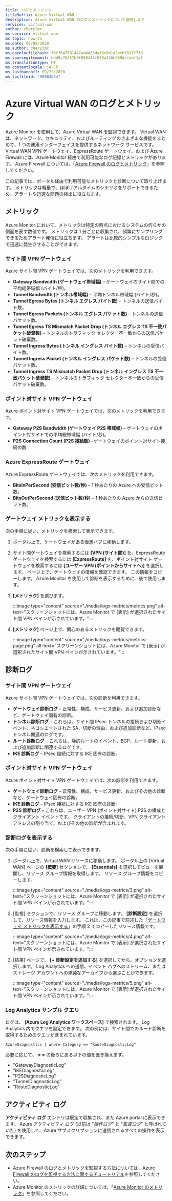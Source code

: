 ```yaml
---
title: ログとメトリック
titleSuffix: Azure Virtual WAN
description: Azure Virtual WAN のログとメトリックについて説明します
services: virtual-wan
author: cherylmc
ms.service: virtual-wan
ms.topic: how-to
ms.date: 06/05/2020
ms.author: cherylmc
ms.openlocfilehash: f0ff647581447ad4436daf6c8b1d2ecbf817f7f8
ms.sourcegitcommit: bdd5c76457b0f0504f4f679a316b959dcfabf1ef
ms.translationtype: HT
ms.contentlocale: ja-JP
ms.lasthandoff: 09/22/2020
ms.locfileid: "90983634"
---
```

# <a name="azure-virtual-wan-logs-and-metrics"></a>Azure Virtual WAN のログとメトリック

Azure Monitor を使用して、Azure Virtual WAN を監視できます。 Virtual WAN は、ネットワーク、セキュリティ、およびルーティングのさまざまな機能をまとめて、1 つの運用インターフェイスを提供するネットワーク サービスです。 Virtual WAN VPN ゲートウェイ、ExpressRoute ゲートウェイ、および Azure Firewall には、Azure Monitor 経由で利用可能なログ記録とメトリックがあります。 Azure Firewall については、「[Azure Firewall のログとメトリック](../firewall/logs-and-metrics.md)」を参照してください。

この記事では、ポータル経由で利用可能なメトリックと診断について取り上げます。 メトリックは軽量で、ほぼリアルタイムのシナリオをサポートできるため、アラートや迅速な問題の検出に役立ちます。

## <a name="metrics"></a>メトリック

Azure Monitor において、メトリックは特定の時点におけるシステムの何らかの側面を表す数値です。 メトリックは 1 分ごとに収集され、頻繁にサンプリングできるためアラート発信に役立ちます。 アラートは比較的シンプルなロジックで迅速に発生させることができます。

### <a name="site-to-site-vpn-gateways"></a>サイト間 VPN ゲートウェイ

Azure サイト間 VPN ゲートウェイでは、次のメトリックを利用できます。

* **Gateway Bandwidth (ゲートウェイ帯域幅)** – ゲートウェイのサイト間での平均総帯域幅 (バイト/秒)。
* **Tunnel Bandwidth (トンネル帯域幅)** – 平均トンネル帯域幅 (バイト/秒)。
* **Tunnel Egress Bytes (トンネル エグレス バイト数)** – トンネルの送信バイト数。 
* **Tunnel Egress Packets (トンネル エグレス パケット数)** – トンネルの送信パケット数。 
* **Tunnel Egress TS Mismatch Packet Drop (トンネル エグレス TS 不一致パケット破棄数)** – トンネルのトラフィック セレクター不一致からの送信パケット破棄数。 
* **Tunnel Ingress Bytes (トンネル イングレス バイト数)** – トンネルの受信バイト数。 
* **Tunnel Ingress Packet (トンネル イングレス パケット数)** – トンネルの受信パケット数。 
* **Tunnel Ingress TS Mismatch Packet Drop (トンネル イングレス TS 不一致パケット破棄数)** – トンネルのトラフィック セレクター不一致からの受信パケット破棄数。 

### <a name="point-to-site-vpn-gateways"></a>ポイント対サイト VPN ゲートウェイ

Azure ポイント対サイト VPN ゲートウェイでは、次のメトリックを利用できます。

* **Gateway P2S Bandwidth (ゲートウェイ P2S 帯域幅)** – ゲートウェイのポイント対サイトでの平均総帯域幅 (バイト/秒)。
* **P2S Connection Count (P2S 接続数)** –ゲートウェイのポイント対サイト接続の数

### <a name="azure-expressroute-gateways"></a>Azure ExpressRoute ゲートウェイ

Azure ExpressRoute ゲートウェイでは、次のメトリックを利用できます。

* **BitsInPerSecond (受信ビット数/秒)** – 1 秒あたりの Azure への受信ビット数。
* **BitsOutPerSecond (送信ビット数/秒)** – 1 秒あたりの Azure からの送信ビット数。

### <a name="view-gateway-metrics"></a><a name="metrics-steps"></a>ゲートウェイ メトリックを表示する

次の手順に従い、メトリックを検索して表示できます。

1. ポータル上で、ゲートウェイがある仮想ハブに移動します。

2. サイト間ゲートウェイを検索するには **[VPN (サイト間)]** を、ExpressRoute ゲートウェイを検索するには **[ExpressRoute]** を、ポイント対サイト ゲートウェイを検索するには **[ユーザー VPN (ポイントからサイトへ)]** を選択します。 ページ上で、ゲートウェイの情報を確認できます。 この情報をコピーします。 Azure Monitor を使用して診断を表示するために、後で使用します。

3. **[メトリック]** を選びます。

   :::image type="content" source="./media/logs-metrics/metrics.png" alt-text="スクリーンショットには、Azure Monitor で [表示] が選択されたサイト間 VPN ペインが示されています。":::

4. **[メトリック]** ページ上で、関心のあるメトリックを閲覧できます。

   :::image type="content" source="./media/logs-metrics/metrics-page.png" alt-text="スクリーンショットには、Azure Monitor で [表示] が選択されたサイト間 VPN ペインが示されています。":::

## <a name="diagnostic-logs"></a><a name="diagnostic"></a>診断ログ

### <a name="site-to-site-vpn-gateways"></a>サイト間 VPN ゲートウェイ

Azure サイト間 VPN ゲートウェイでは、次の診断を利用できます。

* **ゲートウェイ診断ログ** – 正常性、構成、サービス更新、および追加診断など、ゲートウェイ固有の診断。
* **トンネル診断ログ** – これらは、サイト間 IPsec トンネルの接続および切断イベント、ネゴシエートされた SA、切断の理由、および追加診断など、IPsec トンネル関連のログです。
* **ルート診断ログ** – これらは、静的ルートのイベント、BGP、ルート更新、および追加診断に関連するログです。
* **IKE 診断ログ** – IPsec 接続に対する IKE 固有の診断。

### <a name="point-to-site-vpn-gateways"></a>ポイント対サイト VPN ゲートウェイ

Azure ポイント対サイト VPN ゲートウェイでは、次の診断を利用できます。

* **ゲートウェイ診断ログ** – 正常性、構成、サービス更新、およびその他の診断など、ゲートウェイ固有の診断。
* **IKE 診断ログ** – IPsec 接続に対する IKE 固有の診断。
* **P2S 診断ログ** – これらは、ユーザー VPN (ポイント対サイト) P2S の構成とクライアント イベントです。 クライアントの接続/切断、VPN クライアント アドレスの割り当て、およびその他の診断が含まれます。

### <a name="view-diagnostic-logs"></a><a name="diagnostic-steps"></a>診断ログを表示する

次の手順に従い、診断を検索して表示できます。

1. ポータル上で、Virtual WAN リソースに移動します。 ポータル上の [Virtual WAN] ページの **[概要]** セクションで、 **[Essentials]** を選択してビューを展開し、リソース グループ情報を取得します。 リソース グループ情報をコピーします。

   :::image type="content" source="./media/logs-metrics/3.png" alt-text="スクリーンショットには、Azure Monitor で [表示] が選択されたサイト間 VPN ペインが示されています。":::

2. [監視] セクションで、リソース グループに移動します。 **[診断設定]** を選択して、リソース情報を入力します。 これは、この記事で前述した「[ゲートウェイ メトリックを表示する](#metrics-steps)」の手順 2 でコピーしたリソース情報です。

   :::image type="content" source="./media/logs-metrics/4.png" alt-text="スクリーンショットには、Azure Monitor で [表示] が選択されたサイト間 VPN ペインが示されています。":::

3. [結果] ページで、 **[+ 診断設定を追加する]** を選択してから、オプションを選択します。 Log Analytics への送信、イベント ハブへのストリーム、またはストレージ アカウントへの単純なアーカイブから選ぶことができます。

   :::image type="content" source="./media/logs-metrics/5.png" alt-text="スクリーンショットには、Azure Monitor で [表示] が選択されたサイト間 VPN ペインが示されています。":::

### <a name="log-analytics-sample-query"></a><a name="sample-query"></a>Log Analytics サンプル クエリ

ログは、 **[Azure Log Analytics ワークスペース]** で検索されます。 Log Analytics 内でクエリを設定できます。 次の例には、サイト間でのルート診断を取得するためのクエリが含まれています。

```AzureDiagnostics | where Category == "RouteDiagnosticLog"```

必要に応じて、 **= =** の後ろにある以下の値を置き換えます。

* "GatewayDiagnosticLog"
* "IKEDiagnosticLog"
* "P2SDiagnosticLog”
* "TunnelDiagnosticLog"
* "RouteDiagnosticLog"

## <a name="activity-logs"></a><a name="activity-logs"></a>アクティビティ ログ

**アクティビティ ログ** エントリは既定で収集され、また Azure portal に表示できます。 Azure アクティビティ ログ (以前は "*操作ログ*" と "*監査ログ*" と呼ばれていた) を使用して、Azure サブスクリプションに送信されるすべての操作を表示できます。

## <a name="next-steps"></a>次のステップ

* Azure Firewall のログとメトリックを監視する方法については、[Azure Firewall のログを監視する方法に関するチュートリアル](../firewall/tutorial-diagnostics.md)を参照してください。
* Azure Monitor のメトリックの詳細については、「[Azure Monitor のメトリック](../azure-monitor/platform/data-platform-metrics.md)」を参照してください。
